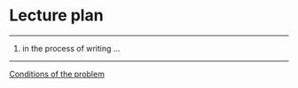 # Lecture plan

---
   1. in the process of writing ...

---

[Conditions of the problem](https://algocode.ru/files/course_c2023/contest-37032-ru.pdf)
